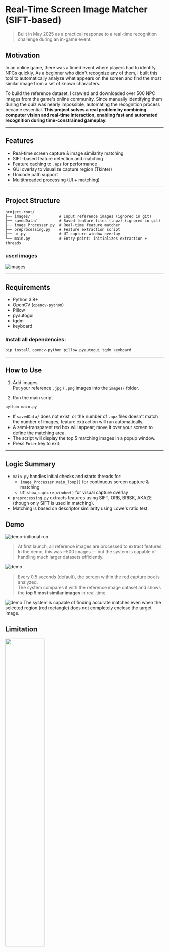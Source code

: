 # Real-Time Screen Image Matcher (SIFT-based)
> Built in May 2025 as a practical response to a real-time recognition challenge during an in-game event.

## Motivation

In an online game, there was a timed event where players had to identify NPCs quickly.
As a beginner who didn't recognize any of them, I built this tool to automatically analyze
what appears on the screen and find the most similar image from a set of known characters.

To build the reference dataset, I crawled and downloaded over 500 NPC images from the game's online community.
Since manually identifying them during the quiz was nearly impossible, automating the recognition process became essential.
**This project solves a real problem by combining computer vision and real-time interaction, enabling fast and automated recognition during time-constrained gameplay.**

---

## Features

- Real-time screen capture & image similarity matching
- SIFT-based feature detection and matching
- Feature caching to `.npz` for performance
- GUI overlay to visualize capture region (Tkinter)
- Unicode path support
- Multithreaded processing (UI + matching)

---

## Project Structure

```
project-root/
├── images/             # Input reference images (ignored in git)
├── savedData/          # Saved feature files (.npz) (ignored in git)
├── image_Processer.py  # Real-time feature matcher
├── preprocessing.py    # Feature extraction script
├── ui.py               # UI capture window overlay
└── main.py             # Entry point: initializes extraction + threads
```

### used images
![images](git_Resources/ImagesFolder.png)


---

## Requirements

- Python 3.8+
- OpenCV (`opencv-python`)
- Pillow
- pyautogui
- tqdm
- keyboard

### Install all dependencies:

```bash
pip install opencv-python pillow pyautogui tqdm keyboard
```

---

## How to Use

1. Add images  
   Put your reference `.jpg` / `.png` images into the `images/` folder.

2. Run the main script

```bash
python main.py
```

- If `savedData/` does not exist, or the number of `.npz` files doesn't match the number of images, feature extraction will run automatically.
- A semi-transparent red box will appear; move it over your screen to define the matching area.
- The script will display the top 5 matching images in a popup window.
- Press `Enter` key to exit.

---



## Logic Summary

- `main.py` handles initial checks and starts threads for:
  - `image_Processer.main_loop()` for continuous screen capture & matching
  - `UI.show_capture_window()` for visual capture overlay
- `preprocessing.py` extracts features using SIFT, ORB, BRISK, AKAZE (though only SIFT is used in matching).
- Matching is based on descriptor similarity using Lowe's ratio test.

## Demo

![demo-initional run](git_Resources/demo/demo1.gif)
> At first launch, all reference images are processed to extract features.  
> In the demo, this was ~500 images — but the system is capable of handling much larger datasets efficiently.


![demo](git_Resources/demo/demo2.gif)
> Every 0.5 seconds (default), the screen within the red capture box is analyzed.  
> The system compares it with the reference image dataset and shows the **top 5 most similar images** in real-time.

![demo](git_Resources/demo/demo3.png)
The system is capable of finding accurate matches even when the selected region (red rectangle) does not completely enclose the target image.


## Limitation
<img src="git_Resources/limitation/limitationBoar0.png" width="50%">
<img src="git_Resources/limitation/limitationBoar2.png" width="50%">
<img src="git_Resources/limitation/limitationFlower0.png" width="50%">
<img src="git_Resources/limitation/limitationFlower2.png" width="50%">
Although the two images clearly show the same flower-type monster, SIFT produced only 1–2 good matches.
Surprisingly, an unrelated blue fish character yielded more matches (2–3), despite being visually and semantically different.

#### Possible reasons:
- **Lack of texture** — smooth surfaces produce fewer detectable features  
- **Rotation and scale difference** — can reduce match quality despite invariance  
- **Background interference** — affects gradient patterns near object edges


## Evaluation
Across multiple trials involving 50 distinct characters, it successfully matched more than **45 out of 50** cases on average — even under minor variations in rotation, scale, or lighting. For future robustness, hybrid approaches or learning-based methods may help overcome these limitations.


## Future Improvements
- Combine results from multiple detectors (e.g., SIFT, ORB, AKAZE) to calculate an aggregated match score
  - Improve robustness by fusing results from different algorithms
- Improve matching accuracy using machine learning
  - Train a lightweight image classifier (e.g., MobileNet) to predict the best match
  - Combine SIFT-based ranking with model-based validation
- Enable user feedback loop to retrain with misclassified data
- Provide a simple web service (Flask or FastAPI) to expose the matching system
  - Upload screen captures and receive top-N matched images as response
---

## License

MIT License
